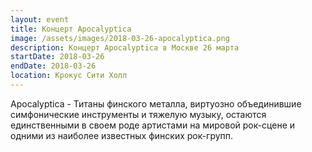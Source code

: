 ```yaml
---
layout: event
title: Концерт Apocalyptica
image: /assets/images/2018-03-26-apocalyptica.png
description: Концерт Apocalyptica в Москве 26 марта
startDate: 2018-03-26
endDate: 2018-03-26
location: Крокус Сити Холл
---
```


Apocalyptica - Титаны финского металла, виртуозно объединившие симфонические инструменты и тяжелую музыку, остаются единственными в своем роде артистами на мировой рок-сцене и одними из наиболее известных финских рок-групп.
